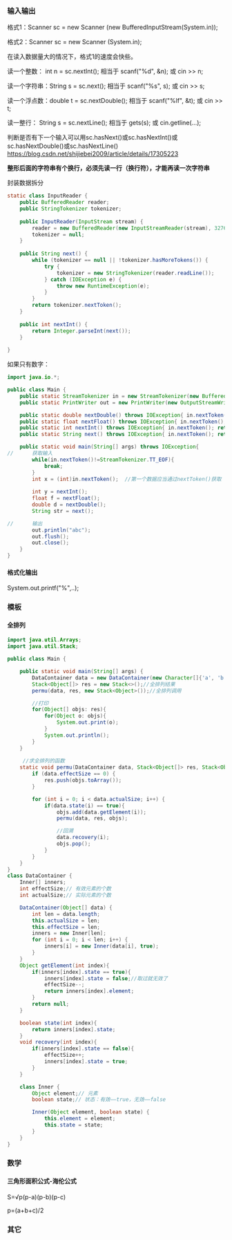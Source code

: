 ### 输入输出

格式1：Scanner sc = new Scanner (new BufferedInputStream(System.in));

格式2：Scanner sc = new Scanner (System.in);

在读入数据量大的情况下，格式1的速度会快些。

读一个整数： int n = sc.nextInt(); 相当于 scanf("%d", &n); 或 cin >> n; 

读一个字符串：String s = sc.next(); 相当于 scanf("%s", s); 或 cin >> s; 

读一个浮点数：double t = sc.nextDouble(); 相当于 scanf("%lf", &t); 或 cin >> t; 

读一整行： String s = sc.nextLine(); 相当于 gets(s); 或 cin.getline(...); 

判断是否有下一个输入可以用sc.hasNext()或sc.hasNextInt()或sc.hasNextDouble()或sc.hasNextLine()
https://blog.csdn.net/shijiebei2009/article/details/17305223

**整形后面的字符串有个换行，必须先读一行（换行符），才能再读一次字符串**

封装数据拆分

```java
static class InputReader {
    public BufferedReader reader;
    public StringTokenizer tokenizer;
 
    public InputReader(InputStream stream) {
        reader = new BufferedReader(new InputStreamReader(stream), 32768);
        tokenizer = null;
    }
 
    public String next() {
        while (tokenizer == null || !tokenizer.hasMoreTokens()) {
            try {
                tokenizer = new StringTokenizer(reader.readLine());
            } catch (IOException e) {
                throw new RuntimeException(e);
            }
        }
        return tokenizer.nextToken();
    }
 
    public int nextInt() {
        return Integer.parseInt(next());
    }
 
}
```

如果只有数字：

```java
import java.io.*;

public class Main {
	public static StreamTokenizer in = new StreamTokenizer(new BufferedReader(new InputStreamReader(System.in),32768));
	public static PrintWriter out = new PrintWriter(new OutputStreamWriter(System.out));

	public static double nextDouble() throws IOException{ in.nextToken(); return in.nval; }
	public static float nextFloat() throws IOException{ in.nextToken(); return (float)in.nval; }
	public static int nextInt() throws IOException{ in.nextToken(); return (int)in.nval; }
	public static String next() throws IOException{ in.nextToken(); return in.sval;}

	public static void main(String[] args) throws IOException{
//		获取输入
		while(in.nextToken()!=StreamTokenizer.TT_EOF){
			break;
		}
		int x = (int)in.nextToken();  //第一个数据应当通过nextToken()获取
		
		int y = nextInt();
		float f = nextFloat();
		double d = nextDouble();
		String str = next();

//		输出
		out.println("abc");
		out.flush();
		out.close();
	}
}
```



#### 格式化输出

System.out.printf("%",..);

### 模板

#### 全排列

```java
import java.util.Arrays;
import java.util.Stack;

public class Main {

    public static void main(String[] args) {
        DataContainer data = new DataContainer(new Character[]{'a', 'b', 'c', 'd'});//参数为Object数组
        Stack<Object[]> res = new Stack<>();//全排列结果
        permu(data, res, new Stack<Object>());//全排列调用

        //打印
        for(Object[] objs: res){
            for(Object o: objs){
                System.out.print(o);
            }
            System.out.println();
        }
    }
    
     //求全排列的函数
    static void permu(DataContainer data, Stack<Object[]> res, Stack<Object> objs) {
        if (data.effectSize == 0) {
            res.push(objs.toArray());
        }

        for (int i = 0; i < data.actualSize; i++) {
            if(data.state(i) == true){
                objs.add(data.getElement(i));
                permu(data, res, objs);

                //回溯
                data.recovery(i);
                objs.pop();
            }
        }
    }
}
class DataContainer {
    Inner[] inners;
    int effectSize;// 有效元素的个数
    int actualSize;// 实际元素的个数

    DataContainer(Object[] data) {
        int len = data.length;
        this.actualSize = len;
        this.effectSize = len;
        inners = new Inner[len];
        for (int i = 0; i < len; i++) {
            inners[i] = new Inner(data[i], true);
        }
    }
    Object getElement(int index){
        if(inners[index].state == true){
            inners[index].state = false;//取过就无效了
            effectSize--;
            return inners[index].element;
        }
        return null;
    }

    boolean state(int index){
        return inners[index].state;
    }
    void recovery(int index){
        if(inners[index].state == false){
            effectSize++;
            inners[index].state = true;
        }
    }

    class Inner {
        Object element;// 元素
        boolean state;// 状态：有效——true，无效——false

        Inner(Object element, boolean state) {
            this.element = element;
            this.state = state;
        }
    }
}
```

### 数学

#### 三角形面积公式-海伦公式

 S=√p(p-a)(p-b)(p-c) 

p=(a+b+c)/2

### 其它

